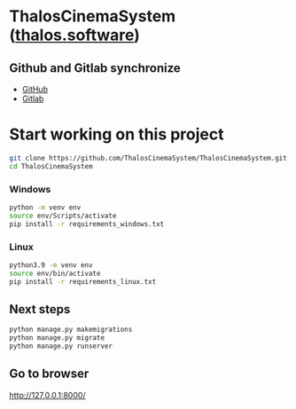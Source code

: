 # ThalosCinemaSystem ([thalos.software](https://thalos.software/))

## Github and Gitlab synchronize
- [GitHub](https://github.com/ThalosCinemaSystem/ThalosCinemaSystem)
- [Gitlab](https://gitlab.com/michalwrona01/ThalosCinemaSystem)

# Start working on this project 
```bash
git clone https://github.com/ThalosCinemaSystem/ThalosCinemaSystem.git
cd ThalosCinemaSystem
```
### Windows
```bash
python -m venv env
source env/Scripts/activate
pip install -r requirements_windows.txt
```
### Linux
```bash
python3.9 -m venv env
source env/bin/activate
pip install -r requirements_linux.txt
```
## Next steps
```bash
python manage.py makemigrations
python manage.py migrate
python manage.py runserver
```
## Go to browser
http://127.0.0.1:8000/


